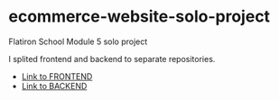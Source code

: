 # ecommerce-website-solo-project
Flatiron School Module 5 solo project

I splited frontend and backend to separate repositories.
- [Link to FRONTEND](https://github.com/stomg7969/ecommerce-solo-project-frontend)
- [Link to BACKEND](https://github.com/stomg7969/ecommerce-solo-project-backend)
